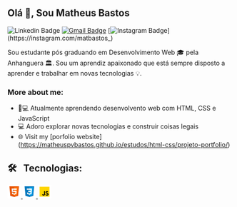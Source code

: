 ## Olá 👋, Sou Matheus Bastos


![Linkedin Badge](https://img.shields.io/badge/LinkedIn-blue?style=flat&logo=linkedin&labelColor=blue&link=/[https://www.linkedin.com/in/matheuspvbastos/](https://www.linkedin.com/in/matheusvbastos/)) [![Gmail Badge](https://img.shields.io/badge/Gmail-red?style=flat-square&logo=Gmail&logoColor=white&link=mailto:matheuspvbastos@gmail.com)](mailto:matheuspvbastos@gmail.com) [![Instagram Badge](https://img.shields.io/badge/-Instagram-E4405F?style=flat&logo=instagram&logoColor=white&link=/https://instagram.com/matbastos_)](https://instagram.com/matbastos_) 

Sou estudante pós graduando em Desenvolvimento Web 🎓 pela Anhanguera 🏛. Sou um aprendiz apaixonado que está sempre disposto a aprender e trabalhar em novas tecnologias 💡. 

### More about me:

- 👨💻 Atualmente aprendendo desenvolvento web com HTML, CSS e JavaScript 
- 💻 Adoro explorar novas tecnologias e construir coisas legais
- 🌐 Visit my [porfolio website] (https://matheuspvbastos.github.io/estudos/html-css/projeto-portfolio/)

<h2> 🛠 &nbsp; Tecnologias: </h2>

 <a href="https://www.w3.org/html/" target="_blank"> <img src="images/html.png" alt="html5" width="30" height="30"/> </a> <a href="https://www.w3schools.com/css/" target="_blank"> <img src="images/css.png" alt="css3" width="30" height="30"/> <a href="https://developer.mozilla.org/en-US/docs/Web/JavaScript" target="_blank"> <img src="images/javascript.png" alt="javascript" width="30" height="30"/> </a>
